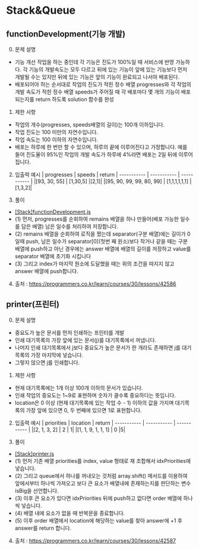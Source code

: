 # Stack&Queue

## functionDevelopment(기능 개발)

0. 문제 설명

- 기능 개선 작업을 하는 중인데 각 기능은 진도가 100%일 때 서비스에 반영 가능하다. 각 기능의 개발속도는 모두 다르고 뒤에 있는 기능이 앞에 있는 기능보다 먼저 개발될 수는 있지만 뒤에 있는 기능은 앞의 기능이 완료되고 나서야 배포된다.
- 배포되어야 하는 순서대로 작업의 진도가 적힌 정수 배열 progresses와 각 작업의 개발 속도가 적힌 정수 배열 speeds가 주어질 때 각 배포마다 몇 개의 기능이 배포되는지를 return 하도록 solution 함수를 완성

1. 제한 사항

- 작업의 개수(progresses, speeds배열의 길이)는 100개 이하입니다.
- 작업 진도는 100 미만의 자연수입니다.
- 작업 속도는 100 이하의 자연수입니다.
- 배포는 하루에 한 번만 할 수 있으며, 하루의 끝에 이루어진다고 가정합니다. 예를 들어 진도율이 95%인 작업의 개발 속도가 하루에 4%라면 배포는 2일 뒤에 이루어집니다.

2. 입출력 예시
   | progresses | speeds | return
   | ----------- | ----------- | ----------- |
   |[93, 30, 55] | [1,30,5] |[2,1]|
   |[95, 90, 99, 99, 80, 99] | [1,1,1,1,1,1] |[1,3,2]|

3. 풀이

- [[Stack]functionDevelopment.js](https://github.com/tjfruddnjs1/Today-I-Learned/blob/main/Algorithm/Stack%26Queue/%5BStack%5DfunctionDevelopment.js)
- (1) 먼저, progresses를 순회하여 remains 배열을 하나 만들어(배포 가능한 일수를 담은 배열) 남은 일수를 처리하여 저장합니다.
- (2) remains 배열을 순회하여 로직을 짰는데 separator(구분 배열)에는 길이가 0일때 push, 남은 일수가 separator[0](첫번 째 원소)보다 작거나 같을 때는 구분 배열에 push하고 아닌 경우에는 answer 배열에 배열의 길이를 저장하고 value를 separator 배열에 초기화 시킵니다
- (3) 그리고 index가 마지막 원소에 도달했을 때는 위의 조건을 따지지 않고 answer 배열에 push합니다.

4. 출처 : https://programmers.co.kr/learn/courses/30/lessons/42586

## printer(프린터)

0. 문제 설명

- 중요도가 높은 문서를 먼저 인쇄하는 프린터를 개발
- 인쇄 대기목록의 가장 앞에 있는 문서(j)를 대기목록에서 꺼냅니다.
- 나머지 인쇄 대기목록에서 j보다 중요도가 높은 문서가 한 개라도 존재하면 j를 대기목록의 가장 마지막에 넣습니다.
- 그렇지 않으면 j를 인쇄합니다.

1. 제한 사항

- 현재 대기목록에는 1개 이상 100개 이하의 문서가 있습니다.
- 인쇄 작업의 중요도는 1~9로 표현하며 숫자가 클수록 중요하다는 뜻입니다.
- location은 0 이상 (현재 대기목록에 있는 작업 수 - 1) 이하의 값을 가지며 대기목록의 가장 앞에 있으면 0, 두 번째에 있으면 1로 표현합니다.

2. 입출력 예시
   | priorities | location | return
   | ----------- | ----------- | ----------- |
   |[2, 1, 3, 2] | 2 | 1|
   |[1, 1, 9, 1, 1, 1] | 0 |5|

3. 풀이

- [[Stack]printer.js](https://github.com/tjfruddnjs1/Today-I-Learned/blob/main/Algorithm/Stack%26Queue/%5BStack%5Dprinter.js)
- (1) 먼저 기존 배열 priorities를 index, value 형태로 재 조합해서 idxPriorities에 넣습니다.
- (2) 그리고 queue에서 하나를 꺼내오는 것처럼 array.shift() 메서드를 이용하여 앞에서부터 하나씩 가져오고 보다 큰 요소가 배열내에 존재하는지를 판단하는 변수 isBig을 선언합니다.
- (3) 이후 큰 요소가 있다면 idxPriorities 뒤에 push하고 없다면 order 배열에 하나씩 넣습니다.
- (4) 배열 내에 요소가 없을 때 반복문을 종료합니다.
- (5) 이후 order 배열에서 location에 해당하는 value를 찾아 answer에 +1 후 answer를 return 합니다.

4. 출처 : https://programmers.co.kr/learn/courses/30/lessons/42587
